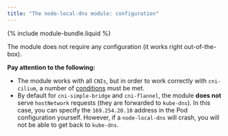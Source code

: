 ```yaml
---
title: "The node-local-dns module: configuration"
---
```


{% include module-bundle.liquid %}

The module does not require any configuration (it works right out-of-the-box).

**Pay attention to the following:**
- The module works with all `CNIs`, but in order to work correctly with `cni-cilium`, a number of [conditions](../../../../../modules/021-cni-cilium/docs/README.md/#limitations) must be met.
- By default for `cni-simple-bridge` and `cni-flannel`, the module **does not** serve `hostNetwork` requests (they are forwarded to `kube-dns`). In this case, you can specify the  `169.254.20.10` address in the Pod configuration yourself. However, if a `node-local-dns` will crash, you will not be able to get back to `kube-dns`.
